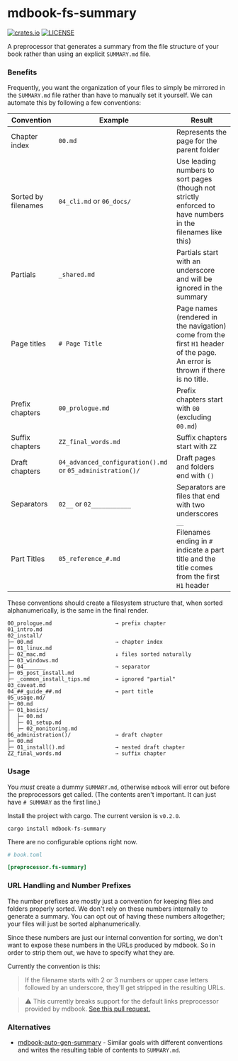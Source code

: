 # mdbook-fs-summary

[![crates.io](https://img.shields.io/crates/v/mdbook-fs-summary.svg)](https://crates.io/crates/mdbook-fs-summary)
[![LICENSE](https://img.shields.io/github/license/elmdash/mdbook-fs-summary.svg)](LICENSE)

A preprocessor that generates a summary from the file structure of your book rather than using an explicit `SUMMARY.md` file.

### Benefits

Frequently, you want the organization of your files to simply be mirrored in the `SUMMARY.md` file rather than have to manually set it yourself. We can automate this by following a few conventions:

| Convention          | Example                                                    | Result                                                       |
| ------------------- | ---------------------------------------------------------- | ------------------------------------------------------------ |
| Chapter index       | `00.md`                                                    | Represents the page for the parent folder                    |
| Sorted by filenames | `04_cli.md` or `06_docs/`                                  | Use leading numbers to sort pages (though not strictly enforced to have numbers in the filenames like this) |
| Partials            | `_shared.md`                                               | Partials start with an underscore and will be ignored in the summary |
| Page titles         | `# Page Title`                                             | Page names (rendered in the navigation) come from the first `H1` header of the page. An error is thrown if there is no title. |
| Prefix chapters     | `00_prologue.md`                                           | Prefix chapters start with `00` (excluding `00.md`)          |
| Suffix chapters     | `ZZ_final_words.md`                                        | Suffix chapters start with `ZZ`                              |
| Draft chapters      | `04_advanced_configuration().md` or `05_administration()/` | Draft pages and folders end with `()`                        |
| Separators          | `02__` or `02___________`                                  | Separators are files that end with two underscores `__`      |
| Part Titles         | `05_reference_#.md`                                        | Filenames ending in `#` indicate a part title and the title comes from the first `H1` header |

These conventions should create a filesystem structure that, when sorted alphanumerically, is the same in the final render.

```
00_prologue.md                    → prefix chapter
01_intro.md
02_install/
├─ 00.md                          → chapter index 
├─ 01_linux.md
├─ 02_mac.md                      ↓ files sorted naturally
├─ 03_windows.md
├─ 04_______                      → separator
├─ 05_post_install.md
├─ _common_install_tips.md        → ignored "partial"
03_caveat.md
04_##_guide_##.md                 → part title 
05_usage.md/
├─ 00.md
├─ 01_basics/
│  ├─ 00.md
│  ├─ 01_setup.md
│  ├─ 02_monitoring.md
06_administration()/              → draft chapter
├─ 00.md
├─ 01_install().md                → nested draft chapter
ZZ_final_words.md                 → suffix chapter
```

### Usage

You _must_ create a dummy `SUMMARY.md`, otherwise `mdbook` will error out before the preprocessors get called. (The contents aren't important. It can just have `# SUMMARY` as the first line.)

Install the project with cargo. The current version is <code>v<span id="version">0.2.0</span></code>.

```
cargo install mdbook-fs-summary
```

There are no configurable options right now.

```toml
# book.toml

[preprocessor.fs-summary]
```

### URL Handling and Number Prefixes

The number prefixes are mostly just a convention for keeping files and folders properly sorted. We don't rely on these numbers internally to generate a summary. You can opt out of having these numbers altogether; your files will just be sorted alphanumerically. 

Since these numbers are just our internal convention for sorting, we don't want to expose these numbers in the URLs produced by mdbook. So in order to strip them out, we have to specify what they are. 

Currently the convention is this: 

> If the filename starts with 2 or 3 numbers or upper case letters followed by an underscore, they'll get stripped in the resulting URLs. 

> ⚠️ This currently breaks support for the default links preprocessor provided by mdbook. [See this pull request.](https://github.com/rust-lang/mdBook/pull/1716)

### Alternatives

* [mdbook-auto-gen-summary](https://crates.io/crates/mdbook-auto-gen-summary) - Similar goals with different conventions and writes the resulting table of contents to `SUMMARY.md`. 
